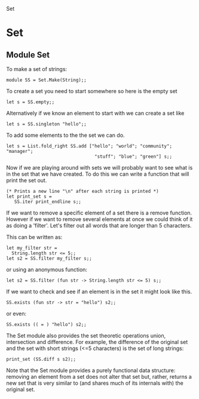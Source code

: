 Set

# Set
## Module Set
To make a set of strings:

```tryocaml
module SS = Set.Make(String);;
```
To create a set you need to start somewhere so here is the empty set

```tryocaml
let s = SS.empty;;
```
Alternatively if we know an element to start with we can create a set
like

```tryocaml
let s = SS.singleton "hello";;
```
To add some elements to the the set we can do.

```tryocaml
let s = List.fold_right SS.add ["hello"; "world"; "community"; "manager";
                                 "stuff"; "blue"; "green"] s;;
```
Now if we are playing around with sets we will probably want to see what
is in the set that we have created. To do this we can write a function
that will print the set out.

```tryocaml
(* Prints a new line "\n" after each string is printed *)
let print_set s = 
   SS.iter print_endline s;;
```
If we want to remove a specific element of a set there is a remove
function. However if we want to remove several elements at once we could
think of it as doing a 'filter'. Let's filter out all words that are
longer than 5 characters.

This can be written as:

```tryocaml
let my_filter str =
  String.length str <= 5;;
let s2 = SS.filter my_filter s;;
```
or using an anonymous function:

```tryocaml
let s2 = SS.filter (fun str -> String.length str <= 5) s;;
```
If we want to check and see if an element is in the set it might look
like this.

```tryocaml
SS.exists (fun str -> str = "hello") s2;;
```
or even:

```tryocaml
SS.exists (( = ) "hello") s2;;
```
The Set module also provides the set theoretic operations union,
intersection and difference. For example, the difference of the original
set and the set with short strings (\<=5 characters) is the set of long
strings:

```tryocaml
print_set (SS.diff s s2);;
```
Note that the Set module provides a purely functional data structure:
removing an element from a set does not alter that set but, rather,
returns a new set that is very similar to (and shares much of its
internals with) the original set.


